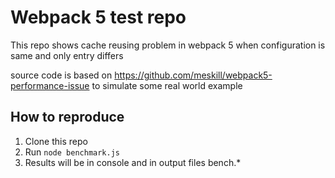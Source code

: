 # Webpack 5 test repo

This repo shows cache reusing problem in webpack 5 when configuration is same and only entry differs

source code is based on https://github.com/meskill/webpack5-performance-issue to simulate some real world example

## How to reproduce

1. Clone this repo
2. Run `node benchmark.js`
3. Results will be in console and in output files bench.*
